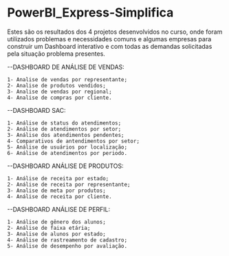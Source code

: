 # PowerBI_Express-Simplifica

Estes são os resultados dos 4 projetos desenvolvidos no curso, onde foram utilizados problemas e necessidades comuns e algumas empresas para construir um Dashboard interativo e com todas as demandas solicitadas pela situação problema presentes.

--DASHBOARD DE ANÁLISE DE VENDAS:

	1- Analise de vendas por representante;
	2- Analise de produtos vendidos;
	3- Analise de vendas por regional;
	4- Analise de compras por cliente.

--DASHBOARD SAC:

	1- Análise de status do atendimentos;
	2- Análise de atendimentos por setor;
	3- Análise dos atendimentos pendentes;
	4- Comparativos de antendimentos por setor;
	5- Análise de usuários por localização;
 	6- Análise de atendimentos por periodo.

--DASHBOARD ANÁLISE DE PRODUTOS:

	1- Análise de receita por estado;
 	2- Análise de receita por representante;
	3- Analise de meta por produtos;
	4- Análise de receita por cliente.

--DASHBOARD ANÁLISE DE PERFIL: 

	1- Análise de gênero dos alunos;
 	2- Análise de faixa etária;
	3- Analise de alunos por estado;
 	4- Análise de rastreamento de cadastro;
	5- Análise de desempenho por avaliação.
 
